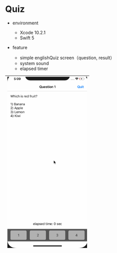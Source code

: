 # Quiz

- environment
  - Xcode 10.2.1
  - Swift 5

- feature
  - simple englishQuiz screen（question, result）
  - system sound
  - elapsed timer

|<img src="englishQuiz.gif" width="256">|
|:-:|
